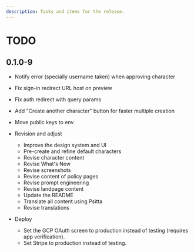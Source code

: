 ```yaml
---
description: Tasks and items for the release.
---
```


# TODO

## 0.1.0-9

- Notify error (specially username taken) when approving character

- Fix sign-in redirect URL host on preview
- Fix auth redirect with query params
- Add "Create another character" button for faster multiple creation
- Move public keys to env

- Revision and adjust
  - Improve the design system and UI
  - Pre-create and refine default characters
  - Revise character content
  - Revise What's New
  - Revise screenshots
  - Revise content of policy pages
  - Revise prompt engineering
  - Revise landpage content
  - Update the README
  - Translate all content using Psitta
  - Revise translations
- Deploy
  - Set the GCP OAuth screen to production instead of testing (requires app verification).
  - Set Stripe to production instead of testing.
